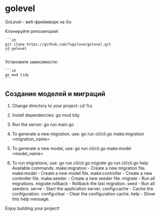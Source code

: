 # golevel
GoLevel - веб-фреймворк на Go


Клонируйте репозиторий:

    ```sh
    git clone https://github.com/fugilove/golevel.git
    cd golevel
    ```
 Установите зависимости:

    ```sh
    go mod tidy
    ```


## Создание моделей и миграций

1. Change directory to your project:
   cd %s

2. Install dependencies:
   go mod tidy

3. Run the server:
   go run main.go

4. To generate a new migration, use:
   go run cli/cli.go make:migration <migration_name>

5. To generate a new model, use:
   go run cli/cli.go make:model <model_name>

6. To run migrations, use:
   go run cli/cli.go migrate
go run cli/cli.go help
Available commands:
  make:migration <name>       - Create a new migration file.
  make:model <name>           - Create a new model file.
  make:controller <name>      - Create a new controller file.
  make:seeder <name>          - Create a new seeder file.
  migrate                     - Run all migrations.
  migrate:rollback            - Rollback the last migration.
  seed                        - Run all seeders.
  serve                       - Start the application server.
  config:cache                - Cache the configuration.
  config:clear                - Clear the configuration cache.
  help                        - Show this help message.

Enjoy building your project!
